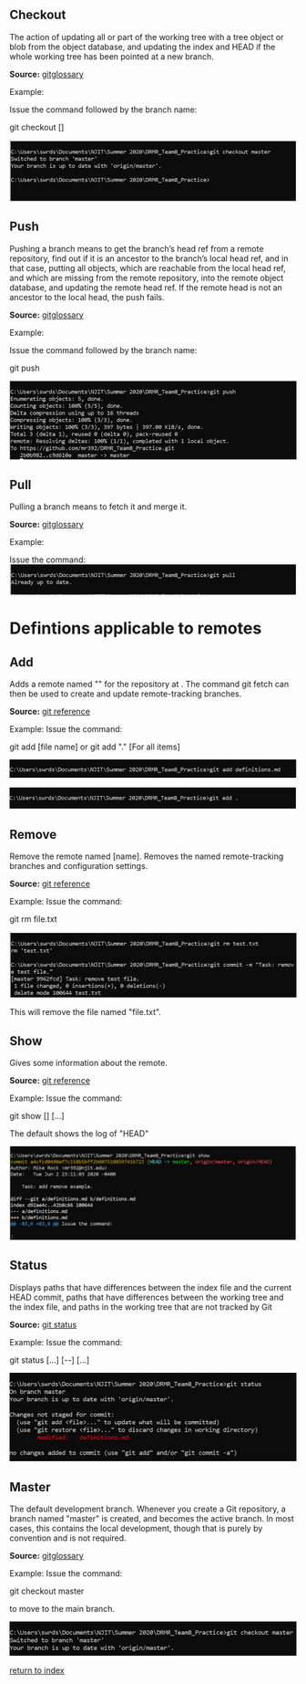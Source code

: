 
## **Checkout**

The action of updating all or part of the working tree with a tree object or blob from the object database, 
and updating the index and HEAD if the whole working tree has been pointed at a new branch.

**Source:** [gitglossary](https://git-scm.com/docs/gitglossary)


Example:

Issue the command followed by the branch name:

git checkout [<branch>]

![checkout example](/images/checkout_example.PNG)



## **Push**

Pushing a branch means to get the branch’s head ref from a remote repository, 
find out if it is an ancestor to the branch’s local head ref, and in that case, putting all objects, 
which are reachable from the local head ref, and which are missing from the remote repository, 
into the remote object database, and updating the remote head ref. 
If the remote head is not an ancestor to the local head, the push fails.

**Source:** [gitglossary](https://git-scm.com/docs/gitglossary)


Example:

Issue the command followed by the branch name:

git push 

![push example](/images/push_example.PNG)

## **Pull**

Pulling a branch means to fetch it and merge it.

**Source:** [gitglossary](https://git-scm.com/docs/gitglossary)

Example: 

Issue the command:
![pull example](/images/pull_example.PNG)


# Defintions applicable to remotes

## **Add**


Adds a remote named "<name>" for the repository at <url>. 
The command git fetch <name> can then be used to create and update remote-tracking branches.

**Source:** [git reference](https://git-scm.com/docs/git-remote)

Example: 
Issue the command:

git add [file name] or git add "." [For all items]

![add example](/images/add_example_2.PNG)

![add example](/images/add_example_1.PNG)




## **Remove**

Remove the remote named [name]. 
Removes the named remote-tracking branches and configuration settings.

**Source:** [git reference](https://git-scm.com/docs/git-remote)


Example:
Issue the command:

git rm file.txt

![remove example](/images/remove_example.PNG)

This will remove the file named "file.txt".

## **Show**

Gives some information about the remote.

**Source:** [git reference](https://git-scm.com/docs/git-remote)

Example:
Issue the command:

git show [<options>] [<object>…​]

The default shows the log of "HEAD"

![show example](/images/show_example.PNG)


## **Status**

Displays paths that have differences between the index file and the current HEAD commit, 
paths that have differences between the working tree and the index file, 
and paths in the working tree that are not tracked by Git

**Source:** [git status](https://git-scm.com/docs/git-status)


Example:
Issue the command:

git status [<options>…​] [--] [<pathspec>…​]

![status example](/images/status_example.PNG)




## **Master**

The default development branch. 
Whenever you create a Git repository, a branch named "master" is created, and becomes the active branch. 
In most cases, this contains the local development, though that is purely by convention and is not required.

**Source:** [gitglossary](https://git-scm.com/docs/gitglossary)

Example:
Issue the command:

git checkout master

to move to the main branch.

![master example](/images/master_example.PNG)




[return to index](/README.md)

